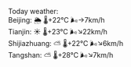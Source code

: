Today weather:  
Beijing: 🌦   🌡️+22°C 🌬️→7km/h  
Tianjin: ☀️   🌡️+23°C 🌬️↘22km/h  
Shijiazhuang: ⛅️  🌡️+22°C 🌬️↘6km/h  
Tangshan: ⛅️  🌡️+28°C 🌬️↘7km/h  
